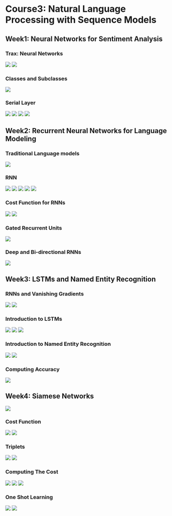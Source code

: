 # Course3: Natural Language Processing with Sequence Models
## Week1: Neural Networks for Sentiment Analysis
### Trax: Neural Networks
![](Figures/Week1/Trax.png)
![](Figures/Week1/Advantage_trax.png)
### Classes and Subclasses
![](Figures/Week1/Subclass.png)
### Serial Layer
![](Figures/Week1/Serial_layer.png)
![](Figures/Week1/Embedding_layer.png)
![](Figures/Week1/Mean_layer.png)
![](Figures/Week1/Training_with_grad.png)
## Week2: Recurrent Neural Networks for Language Modeling
### Traditional Language models
![](Figures/Week2/Traditional_N_gram.png)
### RNN
![](Figures/Week2/RNN_basic.png)
![](Figures/Week2/OneToMany.png)
![](Figures/Week2/ManyToOne.png)
![](Figures/Week2/ManyToMany.png)
![](Figures/Week2/RNN_formula.png)
### Cost Function for RNNs
![](Figures/Week2/Coss_fuction.png)
![](Figures/Week2/tfscan.png)
### Gated Recurrent Units
![](Figures/Week2/GRU.png)
### Deep and Bi-directional RNNs 
![](Figures/Week2/Bi_directional_RNN.png)

## Week3: LSTMs and Named Entity Recognition
### RNNs and Vanishing Gradients
![](Figures/Week3/Vanishing_gradient.png)
![](Figures/Week3/Solving_gradient_problem.png)

### Introduction to LSTMs
![](Figures/Week3/LSTM_basic.png)
![](Figures/Week3/Cell_gate.png)
![](Figures/Week3/Output_gate.png)
### Introduction to Named Entity Recognition
![](Figures/Week3/Training_NER.png)
![](Figures/Week3/NER.png)
### Computing Accuracy
![](Figures/Week3/Accuracy.png)

## Week4: Siamese Networks
![](Figures/Week4/Architecture.png)
### Cost Function
![](Figures/Week4/Loss_function.png)
![](Figures/Week4/Loss_diff.png)

### Triplets
![](Figures/Week4/Triplet_loss.png)
![](Figures/Week4/Triplet_selection.png)
### Computing The Cost
![](Figures/Week4/Computing_cost1.png)
![](Figures/Week4/Computing_cost2.png)
![](Figures/Week4/Hard_negative_mining.png)
### One Shot Learning
![](Figures/Week4/One_shot_learning.png)
![](Figures/Week4/testing.png)
